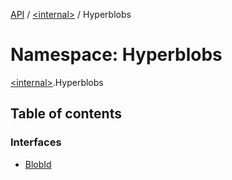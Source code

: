 [API](../README.md) / [\<internal\>](internal_.md) / Hyperblobs

# Namespace: Hyperblobs

[\<internal\>](internal_.md).Hyperblobs

## Table of contents

### Interfaces

- [BlobId](../interfaces/internal_.Hyperblobs.BlobId.md)
